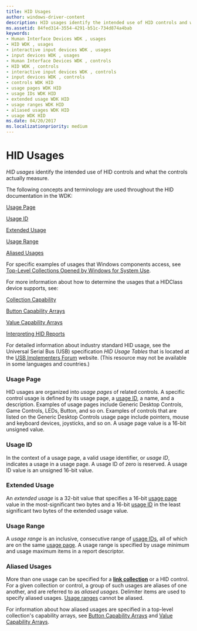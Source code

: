 ```yaml
---
title: HID Usages
author: windows-driver-content
description: HID usages identify the intended use of HID controls and what the controls actually measure.
ms.assetid: 84fed314-3554-4291-b51c-734d874a4bab
keywords:
- Human Interface Devices WDK , usages
- HID WDK , usages
- interactive input devices WDK , usages
- input devices WDK , usages
- Human Interface Devices WDK , controls
- HID WDK , controls
- interactive input devices WDK , controls
- input devices WDK , controls
- controls WDK HID
- usage pages WDK HID
- usage IDs WDK HID
- extended usage WDK HID
- usage ranges WDK HID
- aliased usages WDK HID
- usage WDK HID
ms.date: 04/20/2017
ms.localizationpriority: medium
---
```


#  HID Usages


*HID usages* identify the intended use of HID controls and what the controls actually measure.




The following concepts and terminology are used throughout the HID documentation in the WDK:

[Usage Page](#usage-page)

[Usage ID](#usage-id)

[Extended Usage](#extended-usage)

[Usage Range](#usage-range)

[Aliased Usages](#aliased-usages)

For specific examples of usages that Windows components access, see [Top-Level Collections Opened by Windows for System Use](top-level-collections-opened-by-windows-for-system-use.md).

For more information about how to determine the usages that a HIDClass device supports, see:

[Collection Capability](collection-capability.md)

[Button Capability Arrays](button-capability-arrays.md)

[Value Capability Arrays](value-capability-arrays.md)

[Interpreting HID Reports](interpreting-hid-reports.md)

For detailed information about industry standard HID usage, see the Universal Serial Bus (USB) specification *HID Usage Tables* that is located at the [USB Implementers Forum](https://go.microsoft.com/fwlink/?linkid=830142) website. (This resource may not be available in some languages and countries.)

### Usage Page

HID usages are organized into *usage pages* of related controls. A specific control usage is defined by its usage page, a [usage ID](#usage-id), a name, and a description. Examples of usage pages include Generic Desktop Controls, Game Controls, LEDs, Button, and so on. Examples of controls that are listed on the Generic Desktop Controls usage page include pointers, mouse and keyboard devices, joysticks, and so on. A usage page value is a 16-bit unsigned value.

### Usage ID

In the context of a usage page, a valid usage identifier, or *usage ID*, indicates a usage in a usage page. A usage ID of zero is reserved. A usage ID value is an unsigned 16-bit value.

### Extended Usage

An *extended usage* is a 32-bit value that specifies a 16-bit [usage page](#usage-page) value in the most-significant two bytes and a 16-bit [usage ID](#usage-id) in the least significant two bytes of the extended usage value.

### Usage Range

A *usage range* is an inclusive, consecutive range of [usage IDs](#usage-id), all of which are on the same [usage page](#usage-page). A usage range is specified by usage minimum and usage maximum items in a report descriptor.

### Aliased Usages

More than one usage can be specified for a [**link collection**](link-collections.md) or a HID control. For a given collection or control, a group of such usages are aliases of one another, and are referred to as *aliased usages*. Delimiter items are used to specify aliased usages. [Usage ranges](#usage-range) cannot be aliased.

For information about how aliased usages are specified in a top-level collection's capability arrays, see [Button Capability Arrays](button-capability-arrays.md) and [Value Capability Arrays](value-capability-arrays.md).

 

 




